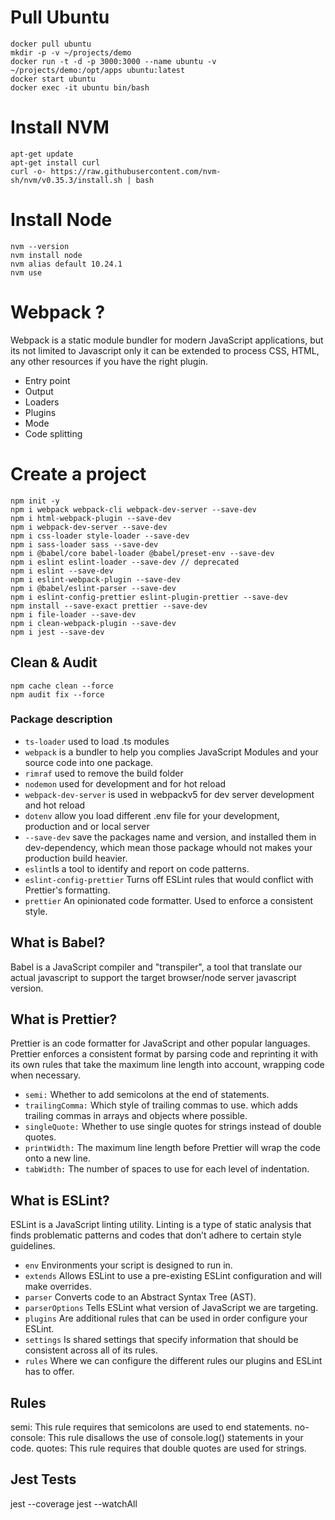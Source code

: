 # Pull Ubuntu
```
docker pull ubuntu
mkdir -p -v ~/projects/demo
docker run -t -d -p 3000:3000 --name ubuntu -v ~/projects/demo:/opt/apps ubuntu:latest
docker start ubuntu
docker exec -it ubuntu bin/bash
```
# Install NVM
```
apt-get update
apt-get install curl
curl -o- https://raw.githubusercontent.com/nvm-sh/nvm/v0.35.3/install.sh | bash
```
# Install Node
```
nvm --version
nvm install node
nvm alias default 10.24.1
nvm use 
```

# Webpack ?
Webpack is a static module bundler for modern JavaScript applications, but its not limited to Javascript only it can be extended to process CSS, HTML, any other resources if you have the right plugin.

- Entry point
- Output
- Loaders
- Plugins
- Mode
- Code splitting

# Create a project
```
npm init -y
npm i webpack webpack-cli webpack-dev-server --save-dev
npm i html-webpack-plugin --save-dev
npm i webpack-dev-server --save-dev
npm i css-loader style-loader --save-dev
npm i sass-loader sass --save-dev
npm i @babel/core babel-loader @babel/preset-env --save-dev
npm i eslint eslint-loader --save-dev // deprecated
npm i eslint --save-dev 
npm i eslint-webpack-plugin --save-dev
npm i @babel/eslint-parser --save-dev
npm i eslint-config-prettier eslint-plugin-prettier --save-dev
npm install --save-exact prettier --save-dev 
npm i file-loader --save-dev
npm i clean-webpack-plugin --save-dev
npm i jest --save-dev 
```

## Clean & Audit
```
npm cache clean --force
npm audit fix --force
```
### Package description

 - `ts-loader` used to load .ts modules
 - `webpack` is a bundler to help you complies JavaScript Modules and your source code into one package.
 - `rimraf` used to remove the build folder
 - `nodemon` used for development and for hot reload
 - `webpack-dev-server` is used in webpackv5 for dev server development and hot reload
 - `dotenv` allow you load different .env file for your development, production and or local server
 - `--save-dev` save the packages name and version, and installed them in dev-dependency, which mean those package whould not makes your production build heavier.
 - `eslint`Is a tool to identify and report on code patterns.
 - `eslint-config-prettier` Turns off ESLint rules that would conflict with Prettier's formatting.
 - `prettier` An opinionated code formatter. Used to enforce a consistent style.

## What is Babel?
Babel is a JavaScript compiler and "transpiler", a tool that translate our actual javascript to support the target browser/node server javascript version.

## What is Prettier?
Prettier is an code formatter for JavaScript and other popular languages. Prettier enforces a consistent format by parsing code and reprinting it with its own rules that take the maximum line length into account, wrapping code when necessary.

 - `semi:` Whether to add semicolons at the end of statements.
 - `trailingComma:` Which style of trailing commas to use. which adds trailing commas in arrays and objects where possible.
 - `singleQuote:` Whether to use single quotes for strings instead of double quotes.
 - `printWidth:` The maximum line length before Prettier will wrap the code onto a new line.
 - `tabWidth:` The number of spaces to use for each level of indentation.

## What is ESLint?
ESLint is a JavaScript linting utility. Linting is a type of static analysis that finds problematic patterns and codes that don’t adhere to certain style guidelines.

 - `env` Environments your script is designed to run in.
 - `extends` Allows ESLint to use a pre-existing ESLint configuration and will make overrides.
 - `parser` Converts code to an Abstract Syntax Tree (AST).
 - `parserOptions` Tells ESLint what version of JavaScript we are targeting.
 - `plugins` Are additional rules that can be used in order configure your ESLint.
 - `settings` Is shared settings that specify information that should be consistent across all of its rules.
 - `rules` Where we can configure the different rules our plugins and ESLint has to offer.

 ## Rules
semi: This rule requires that semicolons are used to end statements.
no-console: This rule disallows the use of console.log() statements in your code. 
quotes: This rule requires that double quotes are used for strings.

## Jest Tests
jest --coverage
jest --watchAll